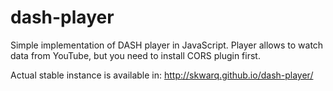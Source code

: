 # dash-player

Simple implementation of DASH player in JavaScript.
Player allows to watch data from YouTube, but you need to install CORS plugin first.

Actual stable instance is available in: http://skwarq.github.io/dash-player/
